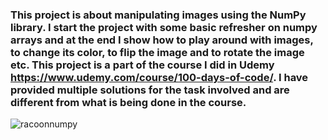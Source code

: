 ### This project is about manipulating images using the NumPy library. I start the project with some basic refresher on numpy arrays and at the end I show how to play around with images, to change its color, to flip the image and to rotate the image etc. This project is a part of the course I did in Udemy https://www.udemy.com/course/100-days-of-code/. I have provided multiple solutions for the task involved and are different from what is being done in the course.

![racoonnumpy](https://github.com/Dorcatz123/NumPy-image-analysis/assets/120886051/61c70571-a712-4897-b465-60a47de3c924)
